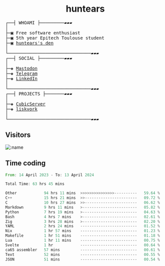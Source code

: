 <h1 align="center">
huntears
</h1>
<!-- <p align="center">
<img src=https://huntears.com/img/pfp.webp width=30%/>
</p>
<style>
img {
    border-radius: 50%;
}
</style> -->
<pre>
┌──┤ WHOAMI ├─────────▰▰▰
│
├─▣ Free software enthusiast
├─▣ 5th year Epitech Toulouse student
├─▣ <a href="https://huntears.com/">huntears's den</a>
│
└───────────────────────────────▰▰▰
┌──┤ SOCIAL ├─────────▰▰▰
│
├─◈ <a href="https://fosstodon.org/@huntears">Mastodon</a>
├─◈ <a href="https://t.me/huntears">Telegram</a>
├─◈ <a href="https://www.linkedin.com/in/alexandre-flion">LinkedIn</a>
│
└───────────────────────────────▰▰▰
┌──┤ PROJECTS ├───────▰▰▰
│
├─◈ <a href="https://github.com/CubicMC/cubic-server">CubicServer</a>
├─◈ <a href="https://github.com/Epitech/B-AIA-500_liskvork">liskvork</a>
│
└───────────────────────────────▰▰▰
</pre>

## Visitors

![:name](https://count.getloli.com/get/@huntears?theme=rule34)

## Time coding

<!--START_SECTION:wakatime-->

```rust
From: 14 April 2023 - To: 13 April 2024

Total Time: 63 hrs 45 mins

Other            94 hrs 11 mins  >>>>>>>>>>>>>>>----------   59.64 %
C++              15 hrs 21 mins  >>-----------------------   09.72 %
C                10 hrs 27 mins  >>-----------------------   06.62 %
Markdown         9 hrs 11 mins   >------------------------   05.82 %
Python           7 hrs 19 mins   >------------------------   04.63 %
Bash             4 hrs 7 mins    >------------------------   02.61 %
Zig              3 hrs 28 mins   >------------------------   02.20 %
YAML             2 hrs 24 mins   -------------------------   01.52 %
Nix              1 hr 57 mins    -------------------------   01.23 %
Makefile         1 hr 51 mins    -------------------------   01.18 %
Lua              1 hr 11 mins    -------------------------   00.75 %
Svelte           1 hr            -------------------------   00.64 %
ca65 assembler   57 mins         -------------------------   00.61 %
Text             52 mins         -------------------------   00.55 %
JSON             51 mins         -------------------------   00.54 %
```

<!--END_SECTION:wakatime-->
